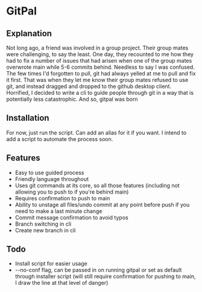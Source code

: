 # GitPal

## Explanation

Not long ago, a friend was involved in a group project. Their group mates were challenging, to say the least. One day, they recounted to me how they had to fix a number of issues that had arisen when one of the group mates overwrote main while 5-6 commits behind. Needless to say I was confused. The few times I'd forgotten to pull, git had always yelled at me to pull and fix it first. That was when they let me know their group mates refused to use git, and instead dragged and dropped to the github desktop client. Horrified, I decided to write a cli to guide people through git in a way that is potentially less catastrophic. And so, gitpal was born

## Installation

For now, just run the script. Can add an alias for it if you want. I intend to add a script to automate the process soon.

## Features

- Easy to use guided process
- Friendly language throughout
- Uses git commands at its core, so all those features (including not allowing you to push to if you're behind main)
- Requires confirmation to push to main
- Ability to unstage all files/undo commit at any point before push if you need to make a last minute change
- Commit message confirmation to avoid typos
- Branch switching in cli
- Create new branch in cli

## Todo

- Install script for easier usage
- --no-conf flag, can be passed in on running gitpal or set as default through installer script (will still require confirmation for pushing to main, I draw the line at that level of danger)
